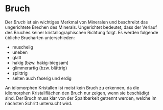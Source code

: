 # Bruch
Der *Bruch* ist ein wichtiges Merkmal von Mineralen und beschreibt das ungerichtete Brechen des Minerals. Ungerichtet bedeutet, dass der Verlauf des Bruches keiner kristallographischen Richtung folgt. Es werden folgende übliche Brucharten unterschieden: 
- muschelig
- uneben
- glatt
- hakig (bzw. hakig-biegsam)
- glimmerartig (bzw. blättrig)
- splittrig
- selten auch faserig und erdig 

An idiomorphen Kristallen ist meist kein Bruch zu erkennen, da die idiomorphen Kristallflächen den Bruch nur zeigen, wenn sie beschädigt sind. Der Bruch muss klar von der Spaltbarkeit getrennt werden, welche im nächsten Schritt untersucht wird.